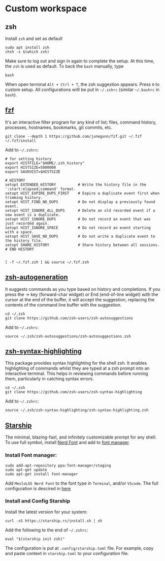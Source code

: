 # Custom workspace
## zsh
Install `zsh` and set as default
```
sudo apt install zsh 
chsh -s $(which zsh)
```
Make sure to log out and sign in again to complete the setup. At this time, the `zsh` is used as default. To back the `bash` manually, type
```
bash
```

When open terminal `Alt + Ctrl + T`, the zsh suggestion appears. Press `0` to custom setup. All configurations willl be put in `~/.zshrc` (similar `~/.bashrc` in `bash`).
## [fzf](https://github.com/junegunn/fzf)
It's an interactive filter program for any kind of list; files, command history, processes, hostnames, bookmarks, git commits, etc. 
```
git clone --depth 1 https://github.com/junegunn/fzf.git ~/.fzf
~/.fzf/install
```
Add to `~/.zshrc`:
```
# for setting history
export HISTFILE="$HOME/.zsh_history"
export HISTSIZE=5000000
export SAVEHIST=$HISTSIZE

# HISTORY
setopt EXTENDED_HISTORY          # Write the history file in the ':start:elapsed;command' format.
setopt HIST_EXPIRE_DUPS_FIRST    # Expire a duplicate event first when trimming history.
setopt HIST_FIND_NO_DUPS         # Do not display a previously found event.
setopt HIST_IGNORE_ALL_DUPS      # Delete an old recorded event if a new event is a duplicate.
setopt HIST_IGNORE_DUPS          # Do not record an event that was just recorded again.
setopt HIST_IGNORE_SPACE         # Do not record an event starting with a space.
setopt HIST_SAVE_NO_DUPS         # Do not write a duplicate event to the history file.
setopt SHARE_HISTORY             # Share history between all sessions.
# END HISTORY


[ -f ~/.fzf.zsh ] && source ~/.fzf.zsh
```

## [zsh-autogeneration](https://github.com/zsh-users/zsh-autosuggestions)
It suggests commands as you type based on history and completions. If you press the → key (forward-char widget) or End (end-of-line widget) with the cursor at the end of the buffer, it will accept the suggestion, replacing the contents of the command line buffer with the suggestion.
```
cd ~/.zsh
git clone https://github.com/zsh-users/zsh-autosuggestions
```
Add to `~/.zshrc`:
```
source ~/.zsh/zsh-autosuggestions/zsh-autosuggestions.zsh
```

## [zsh-syntax-highlighting](https://github.com/zsh-users/zsh-syntax-highlighting)
This package provides syntax highlighting for the shell zsh. It enables highlighting of commands whilst they are typed at a zsh prompt into an interactive terminal. This helps in reviewing commands before running them, particularly in catching syntax errors.
```
cd ~/.zsh
git clone https://github.com/zsh-users/zsh-syntax-highlighting
```
Add to `~/.zshrc`:
```
source ~/.zsh/zsh-syntax-highlighting/zsh-syntax-highlighting.zsh
```
## [Starship](https://starship.rs/guide/)
The minimal, blazing-fast, and infinitely customizable prompt for any shell. To use full symbol, install [Nerd Font](https://github.com/ryanoasis/nerd-fonts/releases/download/v3.2.1/Meslo.zip) and add to [font manager](https://github.com/FontManager/font-manager).
### Install Font manager:
```
sudo add-apt-repository ppa:font-manager/staging
sudo apt-get update
sudo apt-get install font-manager
```
Add `MesloLGS Nerd Font` to the font type in `Terminal`, and/or `VScode`.
The full configuration is descired in [here](https://starship.rs/guide/)
### Install and Config Starship
Install the latest version for your system:
```
curl -sS https://starship.rs/install.sh | sh
```
Add the following to the end of `~/.zshrc`:
```
eval "$(starship init zsh)"
```
The configuration is put at `.config/starship.toml` file. For example, copy and paste context in `starship.toml` to your configuration file.